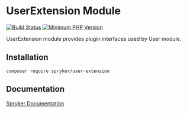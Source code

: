 # UserExtension Module
[![Build Status](https://travis-ci.org/spryker/user-extension.svg)](https://travis-ci.org/spryker/user-extension)
[![Minimum PHP Version](https://img.shields.io/badge/php-%3E%3D%207.3-8892BF.svg)](https://php.net/)

UserExtension module provides plugin interfaces used by User module.

## Installation

```
composer require spryker/user-extension
```

## Documentation

[Spryker Documentation](https://academy.spryker.com/developing_with_spryker/module_guide/modules.html)
